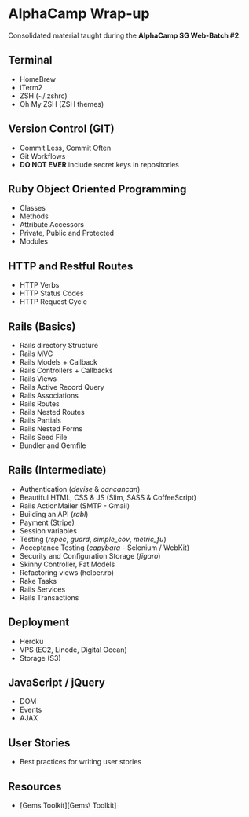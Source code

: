 AlphaCamp Wrap-up
==================

Consolidated material taught during the **AlphaCamp SG Web-Batch #2**.

Terminal
---------
  - HomeBrew
  - iTerm2
  - ZSH (~/.zshrc)
  - Oh My ZSH (ZSH themes)

Version Control (GIT)
----------------------
  - Commit Less, Commit Often
  - Git Workflows
  - **DO NOT EVER** include secret keys in repositories

Ruby Object Oriented Programming
---------------------------------
  - Classes
  - Methods
  - Attribute Accessors
  - Private, Public and Protected
  - Modules

HTTP and Restful Routes
------------------------
  - HTTP Verbs
  - HTTP Status Codes
  - HTTP Request Cycle

Rails (Basics)
---------------
  - Rails directory Structure
  - Rails MVC
  - Rails Models + Callback
  - Rails Controllers + Callbacks
  - Rails Views
  - Rails Active Record Query
  - Rails Associations
  - Rails Routes
  - Rails Nested Routes
  - Rails Partials
  - Rails Nested Forms
  - Rails Seed File
  - Bundler and Gemfile

Rails (Intermediate)
---------------------
  - Authentication (*devise* & *cancancan*)
  - Beautiful HTML, CSS & JS (Slim, SASS & CoffeeScript)
  - Rails ActionMailer (SMTP - Gmail)
  - Building an API (*rabl*)
  - Payment (Stripe)
  - Session variables
  - Testing (*rspec*, *guard*, *simple_cov*, *metric_fu*)
  - Acceptance Testing (*capybara* - Selenium / WebKit)
  - Security and Configuration Storage (*figaro*)
  - Skinny Controller, Fat Models
  - Refactoring views (helper.rb)
  - Rake Tasks
  - Rails Services
  - Rails Transactions

Deployment
-----------
  - Heroku
  - VPS (EC2, Linode, Digital Ocean)
  - Storage (S3)

JavaScript / jQuery
--------------------
  - DOM
  - Events
  - AJAX

User Stories
-------------
  - Best practices for writing user stories

Resources
----------
  - [Gems Toolkit][Gems\ Toolkit]

